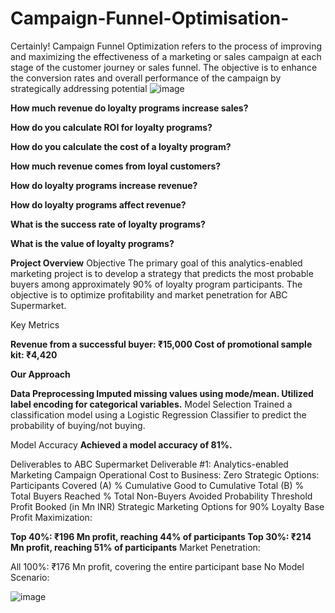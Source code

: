 # Campaign-Funnel-Optimisation-
 Certainly! Campaign Funnel Optimization refers to the process of improving and maximizing the effectiveness of a marketing or sales campaign at each stage of the customer journey or sales funnel. The objective is to enhance the conversion rates and overall performance of the campaign by strategically addressing potential 
![image](https://github.com/ervikashgoyal/Campaign-Funnel-Optimisation-/assets/115889341/134bf8ef-d501-4195-9eaf-d93b148a8917)

**How much revenue do loyalty programs increase sales?**


**How do you calculate ROI for loyalty programs?**


**How do you calculate the cost of a loyalty program?**


**How much revenue comes from loyal customers?**


**How do loyalty programs increase revenue?**


**How do loyalty programs affect revenue?**


**What is the success rate of loyalty programs?**

**What is the value of loyalty programs?**


**Project Overview**
Objective
The primary goal of this analytics-enabled marketing project is to develop a strategy that predicts the most probable buyers among approximately 90% of loyalty program participants. The objective is to optimize profitability and market penetration for ABC Supermarket.

Key Metrics


**Revenue from a successful buyer: ₹15,000
Cost of promotional sample kit: ₹4,420**


**Our Approach**

**Data Preprocessing
Imputed missing values using mode/mean.
Utilized label encoding for categorical variables.**
Model Selection
Trained a classification model using a Logistic Regression Classifier to predict the probability of buying/not buying.

Model Accuracy
**Achieved a model accuracy of 81%.**

Deliverables to ABC Supermarket
Deliverable #1: Analytics-enabled Marketing Campaign
Operational Cost to Business: Zero
Strategic Options:
Participants Covered (A)
% Cumulative Good to Cumulative Total (B)
% Total Buyers Reached
% Total Non-Buyers Avoided
Probability Threshold
Profit Booked (in Mn INR)
Strategic Marketing Options for 90% Loyalty Base
Profit Maximization:

**Top 40%: ₹196 Mn profit, reaching 44% of participants
Top 30%: ₹214 Mn profit, reaching 51% of participants**
Market Penetration:

All 100%: ₹176 Mn profit, covering the entire participant base
No Model Scenario:



![image](https://github.com/ervikashgoyal/Campaign-Funnel-Optimisation-/assets/115889341/0c24ecf1-311b-4863-9bea-d14ce49ddfbc)
